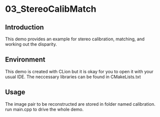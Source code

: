 # 03_StereoCalibMatch
## Introduction
This demo provides an example for stereo calibration, matching, and working out the disparity.

## Environment
This demo is created with CLion but it is okay for you to open it with your usual IDE. 
The neccessary libraries can be found in CMakeLists.txt

## Usage
The image pair to be reconstructed are stored in folder named calibration.
run main.cpp to drive the whole demo.
